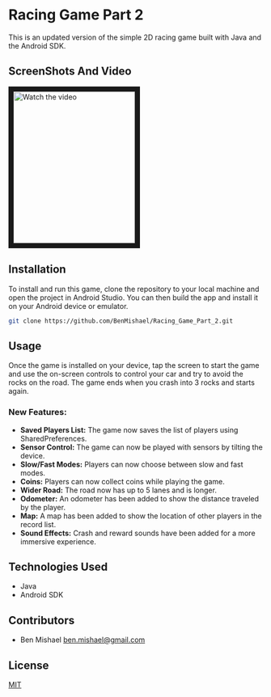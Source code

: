 # Racing Game Part 2

This is an updated version of the simple 2D racing game built with Java and the Android SDK.

## ScreenShots And Video
<a href="https://youtu.be/57Mhc5-jnJ4" target="_blank">
 <img src="https://i.ibb.co/1XrBK7d/Screenshot-2023-05-15-20-38-04.png" alt="Watch the video" width="240" height="300" border="10" />
</a>

## Installation

To install and run this game, clone the repository to your local machine and open the project in Android Studio. You can then build the app and install it on your Android device or emulator.

```bash
git clone https://github.com/BenMishael/Racing_Game_Part_2.git
```


## Usage

Once the game is installed on your device, tap the screen to start the game and use the on-screen controls to control your car and try to avoid the rocks on the road. The game ends when you crash into 3 rocks and starts again.

### New Features:

- **Saved Players List:** The game now saves the list of players using SharedPreferences.
- **Sensor Control:** The game can now be played with sensors by tilting the device.
- **Slow/Fast Modes:** Players can now choose between slow and fast modes.
- **Coins:** Players can now collect coins while playing the game.
- **Wider Road:** The road now has up to 5 lanes and is longer.
- **Odometer:** An odometer has been added to show the distance traveled by the player.
- **Map:** A map has been added to show the location of other players in the record list.
- **Sound Effects:** Crash and reward sounds have been added for a more immersive experience.

## Technologies Used

- Java
- Android SDK

## Contributors

- Ben Mishael ben.mishael@gmail.com

## License

[MIT](https://choosealicense.com/licenses/mit/)
